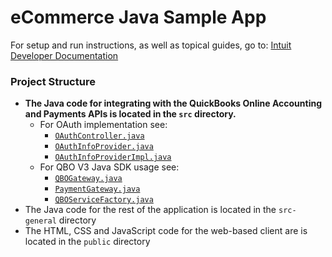 eCommerce Java Sample App
===


For setup and run instructions, as well as topical guides, go to:
[Intuit Developer Documentation](https://developer.intuit.com/v2/docs/0000_about_intuit_developer/0060_sample_app_tutorials/ecommerce)


### Project Structure
* **The Java code for integrating with the QuickBooks Online Accounting and Payments APIs is located in the `src` directory.**
    *  For OAuth implementation see:
        - [`OAuthController.java`](src/main/java/com/intuit/developer/sampleapp/ecommerce/controller/OAuthController.java)
        - [`OAuthInfoProvider.java`](src/main/java/com/intuit/developer/sampleapp/ecommerce/oauth/OAuthInfoProvider.java)
        - [`OAuthInfoProviderImpl.java`](src/main/java/com/intuit/developer/sampleapp/ecommerce/controllers/OAuthInfoProviderImpl.java)
    *  For QBO V3 Java SDK usage see:
        - [`QBOGateway.java`](src/main/java/com/intuit/developer/sampleapp/ecommerce/qbo/QBOGateway.java)
        - [`PaymentGateway.java`](src/main/java/com/intuit/developer/sampleapp/ecommerce/qbo/PaymentGateway.java)
        - [`QBOServiceFactory.java`](src/main/java/com/intuit/developer/sampleapp/ecommerce/qbo/QBOServiceFactory.java)
* The Java code for the rest of the application is located in the `src-general` directory
* The HTML, CSS and JavaScript code for the web-based client are is located in the `public` directory
